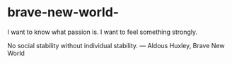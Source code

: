 # brave-new-world-
I want to know what passion is. I want to feel something strongly.

No social stability without individual stability.
― Aldous Huxley, Brave New World
